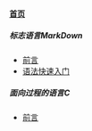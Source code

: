 
#### [首页](?file=home-首页)

##### 标志语言MarkDown
- [前言](?file=000-标志语言MarkDown/00-前言 "前言")
- [语法快速入门](?file=000-标志语言MarkDown/01-语法快速入门 "语法快速入门")

##### 面向过程的语言C
- [前言](?file=001-面向过程的语言C/00-前言 "前言")
